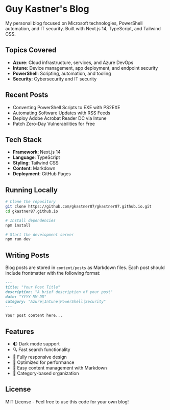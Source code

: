 # Guy Kastner's Blog

My personal blog focused on Microsoft technologies, PowerShell automation, and IT security. Built with Next.js 14, TypeScript, and Tailwind CSS.

## Topics Covered

- **Azure**: Cloud infrastructure, services, and Azure DevOps
- **Intune**: Device management, app deployment, and endpoint security
- **PowerShell**: Scripting, automation, and tooling
- **Security**: Cybersecurity and IT security

## Recent Posts

- Converting PowerShell Scripts to EXE with PS2EXE
- Automating Software Updates with RSS Feeds
- Deploy Adobe Acrobat Reader DC via Intune
- Patch Zero-Day Vulnerabilities for Free

## Tech Stack

- **Framework**: Next.js 14
- **Language**: TypeScript
- **Styling**: Tailwind CSS
- **Content**: Markdown
- **Deployment**: GitHub Pages

## Running Locally

```bash
# Clone the repository
git clone https://github.com/gkastner87/gkastner87.github.io.git
cd gkastner87.github.io

# Install dependencies
npm install

# Start the development server
npm run dev
```

## Writing Posts

Blog posts are stored in `content/posts` as Markdown files. Each post should include frontmatter with the following format:

```markdown
---
title: "Your Post Title"
description: "A brief description of your post"
date: "YYYY-MM-DD"
category: "Azure|Intune|PowerShell|Security"
---

Your post content here...
```

## Features

- 🌓 Dark mode support
- 🔍 Fast search functionality
- 📱 Fully responsive design
- 🚀 Optimized for performance
- 📝 Easy content management with Markdown
- 🔖 Category-based organization

## License

MIT License - Feel free to use this code for your own blog! 